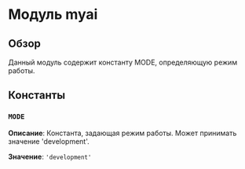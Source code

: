 # Модуль myai

## Обзор

Данный модуль содержит константу MODE, определяющую режим работы.

## Константы

### `MODE`

**Описание**: Константа, задающая режим работы. Может принимать значение 'development'.

**Значение**: `'development'`
